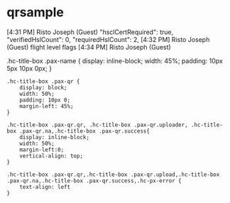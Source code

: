 # qrsample
[4:31 PM] Risto Joseph (Guest)
    "hsclCertRequired": true,
        "verifiedHslCount": 0,
        "requiredHslCount": 2,
​[4:32 PM] Risto Joseph (Guest)
    flight level flags 
​[4:34 PM] Risto Joseph (Guest)

.hc-title-box .pax-name {
        display: inline-block;
        width: 45%;
        padding: 10px 5px 10px 0px;
    }

    .hc-title-box .pax-qr {
        display: block;
        width: 50%;
        padding: 10px 0;
        margin-left: 45%;
    }

    .hc-title-box .pax-qr.qr, .hc-title-box .pax-qr.uploader, .hc-title-box .pax-qr.na,.hc-title-box .pax-qr.success{
        display: inline-block;
        width: 50%;
        margin-left:0;
        vertical-align: top;   
    }

    .hc-title-box .pax-qr.qr,.hc-title-box .pax-qr.upload,.hc-title-box .pax-qr.na,.hc-title-box .pax-qr.success,.hc-px-error {
        text-align: left
    }
